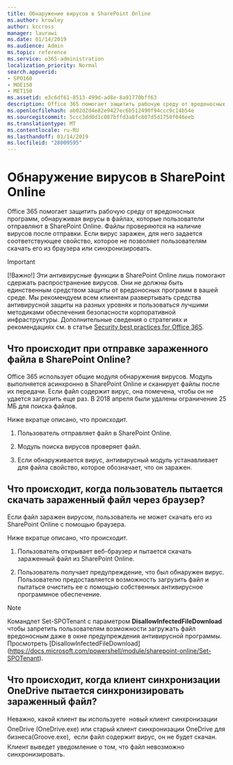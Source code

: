 ```yaml
---
title: Обнаружение вирусов в SharePoint Online
ms.author: krowley
author: kccross
manager: laurawi
ms.date: 01/14/2019
ms.audience: Admin
ms.topic: reference
ms.service: o365-administration
localization_priority: Normal
search.appverid:
- SPO160
- MOE150
- MET150
ms.assetid: e3c6df61-8513-499d-ad8e-8a91770bff63
description: Office 365 помогает защитить рабочую среду от вредоносных программ, обнаруживая вирусы в файлах, которые пользователи отправляют в SharePoint Online. Файлы проверяются на наличие вирусов после отправки. Если вирус заражен, для него задается соответствующее свойство, которое не позволяет пользователям скачать его из браузера или синхронизировать.
ms.openlocfilehash: ab02d2d4e82e9427ec6b512490f94ccc9c14b54e
ms.sourcegitcommit: 5ccc3dd0d1c087bffd3a8fc807d5d1750f046eeb
ms.translationtype: MT
ms.contentlocale: ru-RU
ms.lasthandoff: 01/14/2019
ms.locfileid: "28009595"
---
```

# <a name="virus-detection-in-sharepoint-online"></a>Обнаружение вирусов в SharePoint Online

Office 365 помогает защитить рабочую среду от вредоносных программ, обнаруживая вирусы в файлах, которые пользователи отправляют в SharePoint Online. Файлы проверяются на наличие вирусов после отправки. Если вирус заражен, для него задается соответствующее свойство, которое не позволяет пользователям скачать его из браузера или синхронизировать.
  
> [!IMPORTANT]
> [!Важно!] Эти антивирусные функции в SharePoint Online лишь помогают сдержать распространение вирусов. Они не должны быть единственным средством защиты от вредоносных программ в вашей среде. Мы рекомендуем всем клиентам развертывать средства антивирусной защиты на разных уровнях и пользоваться лучшими методиками обеспечения безопасности корпоративной инфраструктуры. Дополнительные сведения о стратегиях и рекомендациях см. в статье [Security best practices for Office 365](security-best-practices.md). 
  
## <a name="what-happens-when-an-infected-file-is-uploaded-to-sharepoint-online"></a>Что происходит при отправке зараженного файла в SharePoint Online?

Office 365 использует общие модуля обнаружения вирусов. Модуль выполняется асинхронно в SharePoint Online и сканирует файлы после их передачи. Если файл содержит вирус, она помечена, чтобы он не удается загрузить еще раз. В 2018 апреля были удалены ограничение 25 МБ для поиска файлов.
  
Ниже вкратце описано, что происходит.
  
1. Пользователь отправляет файл в SharePoint Online.
    
2. Модуль поиска вирусов проверяет файл.
    
3. Если обнаруживается вирус, антивирусный модуль устанавливает для файла свойство, которое обозначает, что он заражен.
    
## <a name="what-happens-when-a-user-tries-to-download-an-infected-file-by-using-the-browser"></a>Что происходит, когда пользователь пытается скачать зараженный файл через браузер?

Если файл заражен вирусом, пользователь не может скачать его из SharePoint Online с помощью браузера.
  
Ниже вкратце описано, что происходит.
  
1. Пользователь открывает веб-браузер и пытается скачать зараженный файл из SharePoint Online.
    
2. Пользователь получает предупреждение, что был обнаружен вирус. Пользователю предоставляется возможность загрузить файл и пытаться очистить ее с помощью собственных антивирусное программное обеспечение.

> [!NOTE]
> Командлет Set-SPOTenant с параметром **DisallowInfectedFileDownload** чтобы запретить пользователям возможности загружать файл вредоносным даже в окне предупреждения антивирусной программы. Просмотреть [DisallowInfectedFileDownload] (https://docs.microsoft.com/powershell/module/sharepoint-online/Set-SPOTenant).
    
## <a name="what-happens-when-the-onedrive-sync-client-tries-to-sync-an-infected-file"></a>Что происходит, когда клиент синхронизации OneDrive пытается синхронизировать зараженный файл?

Неважно, какой клиент вы используете  новый клиент синхронизации OneDrive (OneDrive.exe) или старый клиент синхронизации OneDrive для бизнеса(Groove.exe),  если файл содержит вирус, он не будет скачан. Клиент выведет уведомление о том, что файл невозможно синхронизировать.
  

